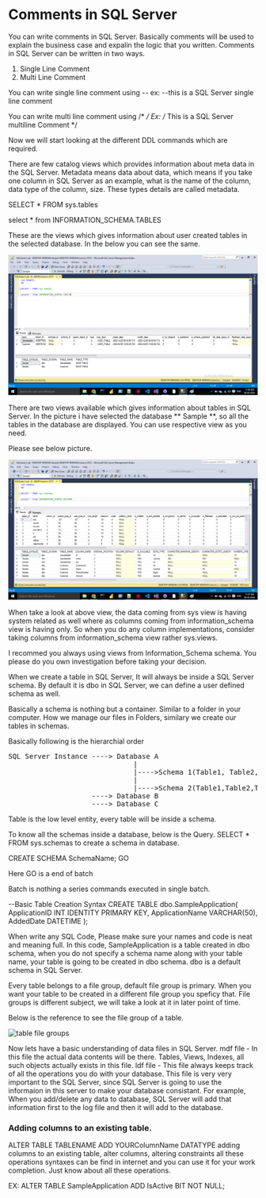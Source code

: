 # Comments in SQL Server
  You can write comments in SQL Server. Basically comments will be used to explain the business case and expalin the logic that you written.
  Comments in SQL Server can be written in two ways.
  1. Single Line Comment
  2. Multi Line Comment

You can write single line comment using --
ex: --this is a SQL Server single line comment

You can write multi line comment using /*  */
Ex: /* This is a SQL Server multiline Comment */

Now we will start looking at the different DDL commands which are required.

There are few catalog views which provides information about meta data in the SQL Server. Metadata means data about data, which means if you take one column in SQL Server as an example, what is the name of the column, data type of the column, size. These types details are called metadata.

SELECT * FROM sys.tables

select * from INFORMATION_SCHEMA.TABLES

These are the views which gives information about user created tables in the selected database. In the below you can see the same.

![User Tables in a data](https://github.com/bodempudi/CodeSnippets/blob/master/images/SQLServer/User%20tables.png)

There are two views available which gives information about tables in SQL Server. In the picture i have selected the database ** Sample **, so all the tables
in the database are displayed. You can use respective view as you need.

Please see below picture.

![All Columns View](https://github.com/bodempudi/CodeSnippets/blob/master/images/SQLServer/Columns.png)

When take a look at above view, the data coming from sys view is having system related as well where as columns coming from information_schema view is having only. So when you do any column implementations, consider taking columns from information_schema view rather sys.views.

I recommed you always using views from Information_Schema schema. You please do you own investigation before taking your decision.

When we create a table in SQL Server, It will always be inside a SQL Server schema. By default it is dbo in SQL Server, we can define a user defined
schema as well.

Basically a schema is nothing but a container. Similar to a folder in your computer. How we manage our files in Folders, similary we create our tables 
in schemas.

Basically following is the hierarchial order
<pre>
SQL Server Instance ----> Database A
                              |
                              |---->Schema 1(Table1, Table2, Table3)
                              |
                              |---->Schema 2(Table1,Table2,Table3)
                    ----> Database B
                    ----> Database C
</pre>
Table is the low level entity, every table will be inside a schema.

To know all the schemas inside a database, below is the Query.
SELECT * FROM sys.schemas
to create a schema in database.


CREATE SCHEMA SchemaName;
GO

 Here GO is a end of batch

 Batch is nothing a series commands executed in single batch.

--Basic Table Creation Syntax
CREATE TABLE dbo.SampleApplication(
ApplicationID INT IDENTITY PRIMARY KEY,
ApplicationName VARCHAR(50),
AddedDate DATETIME
);

When write any SQL Code, Please make sure your names and code is neat and meaning full.
In this code, SampleApplication is a table created in dbo schema, when you do not specify a schema name along with your table name, your table is going
to be created in dbo schema. dbo is a default schema in SQL Server. 

Every table belongs to a file group, default file group is primary. When you want your table to be created in a different file group you speficy that. File groups is different subject, we will take a look at it in later point of time.

Below is the reference to see the file group of a table.

![table file groups](https://github.com/bodempudi/CodeSnippets/assets/2835142/c7004650-96de-4e78-88e3-6b4f76aaec21)

Now lets have a basic understanding of data files in SQL Server.
mdf file - In this file the actual data contents will be there. Tables, Views, Indexes, all such objects actually exists in this file.
ldf file - This file always keeps track of all the operations you do with your database. This file is very very important to the SQL Server, since SQL Server is going to use the informaion in this server
to make your database consistant. For example, When you add/delete any data to database, SQL Server will add that information first to the log file and then it will add to the database.

### Adding columns to an existing table.
ALTER TABLE TABLENAME ADD YOURColumnName DATATYPE
adding columns to an existing table, alter columns, altering constraints all these operations syntaxes can be find in internet and you can use it for your work completion. Just know about all these operations.


EX: ALTER TABLE SampleApplication ADD IsActive BIT NOT NULL;
